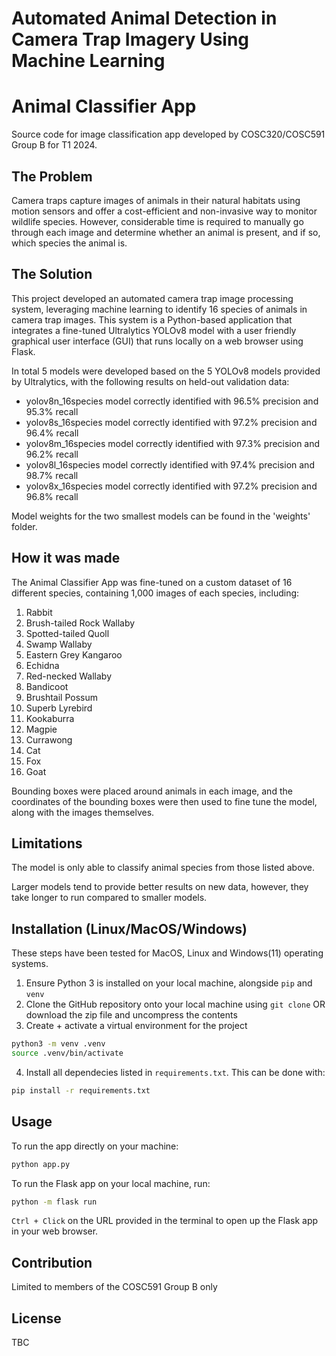 # Automated Animal Detection in Camera Trap Imagery Using Machine Learning

# Animal Classifier App
Source code for image classification app developed by COSC320/COSC591 Group B for T1 2024. 

## The Problem 
Camera traps capture images of animals in their natural habitats using motion sensors and offer a cost-efficient and non-invasive way to monitor wildlife species. However, considerable time is required to manually go through each image and determine whether an animal is present, and if so, which species the animal is.

## The Solution
This project developed an automated camera trap image processing system, leveraging machine learning to identify 16 species of animals in camera trap images. This system is a Python-based application that integrates a fine-tuned Ultralytics YOLOv8 model with a user friendly graphical user interface (GUI) that runs locally on a web browser using Flask. 

In total 5 models were developed based on the 5 YOLOv8 models provided by Ultralytics, with the following results on held-out validation data:

- yolov8n_16species model correctly identified with 96.5% precision and 95.3% recall
- yolov8s_16species model correctly identified with 97.2% precision and 96.4% recall
- yolov8m_16species model correctly identified with 97.3% precision and 96.2% recall
- yolov8l_16species model correctly identified with 97.4% precision and 98.7% recall
- yolov8x_16species model correctly identified with 97.2% precision and 96.8% recall

Model weights for the two smallest models can be found in the 'weights' folder.

## How it was made
The Animal Classifier App was fine-tuned on a custom dataset of 16 different species, containing 1,000 images of each species, including:

1. Rabbit
2. Brush-tailed Rock Wallaby
3. Spotted-tailed Quoll
4. Swamp Wallaby
5. Eastern Grey Kangaroo
6. Echidna
7. Red-necked Wallaby
8. Bandicoot
9. Brushtail Possum
10. Superb Lyrebird
11. Kookaburra
12. Magpie
13. Currawong
14. Cat
15. Fox
16. Goat

Bounding boxes were placed around animals in each image, and the coordinates of the bounding boxes were then used to fine tune the model, along with the images themselves.

## Limitations
The model is only able to classify animal species from those listed above.

Larger models tend to provide better results on new data, however, they take longer to run compared to smaller models.

## Installation (Linux/MacOS/Windows)
These steps have been tested for MacOS, Linux and Windows(11) operating systems. 

1. Ensure Python 3 is installed on your local machine, alongside `pip` and `venv`
2. Clone the GitHub repository onto your local machine using `git clone` OR download the zip file and uncompress the contents
3. Create + activate a virtual environment for the project
```bash
python3 -m venv .venv
source .venv/bin/activate
```
4. Install all dependecies listed in `requirements.txt`. This can be done with:
```bash
pip install -r requirements.txt
```
## Usage
To run the app directly on your machine:
```bash
python app.py
```
To run the Flask app on your local machine, run:
```bash
python -m flask run
```
`Ctrl + Click` on the URL provided in the terminal to open up the Flask app in your web browser.

## Contribution
Limited to members of the COSC591 Group B only

## License
TBC
